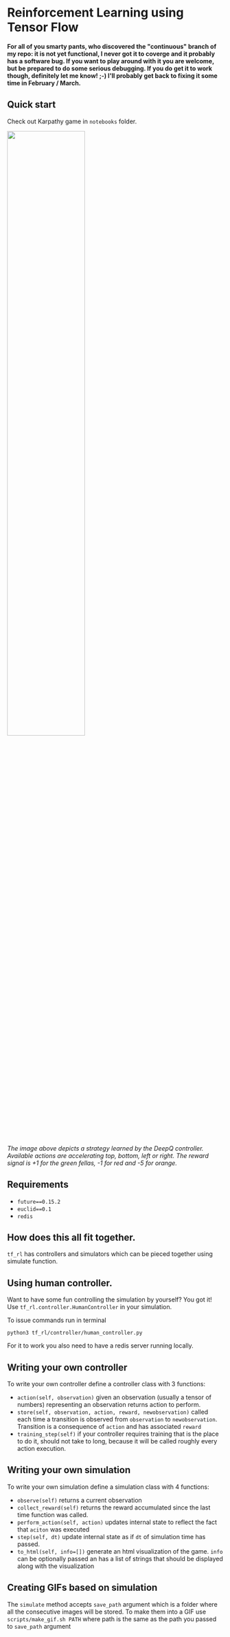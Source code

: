 # Reinforcement Learning using Tensor Flow
<b> For all of you smarty pants, who discovered the "continuous" branch of my repo: it is not yet functional, I never got it to coverge and it probably has a software bug. If you want to play around with it you are welcome, but be prepared to do some serious debugging. If you do get it to work though, definitely let me know! ;-) I'll probably get back to fixing it some time in February / March.</b>

## Quick start

Check out Karpathy game in `notebooks` folder.

<img src="data/example.gif" width="60%" />

*The image above depicts a strategy learned by the DeepQ controller. Available actions are accelerating top, bottom, left or right. The reward signal is +1 for the green fellas, -1 for red and -5 for orange.*

## Requirements

- `future==0.15.2`
- `euclid==0.1`
- `redis`

## How does this all fit together.

`tf_rl` has controllers and simulators which can be pieced together using simulate function.

## Using human controller.
Want to have some fun controlling the simulation by yourself? You got it!
Use `tf_rl.controller.HumanController` in your simulation.

To issue commands run in terminal
```python3
python3 tf_rl/controller/human_controller.py
```
For it to work you also need to have a redis server running locally.

## Writing your own controller
To write your own controller define a controller class with 3 functions:
- `action(self, observation)` given an observation (usually a tensor of numbers) representing an observation returns action to perform.
- `store(self, observation, action, reward, newobservation)` called each time a transition is observed from `observation` to `newobservation`. Transition is a consequence of `action` and has associated `reward`
- `training_step(self)` if your controller requires training that is the place to do it, should not take to long, because it will be called roughly every action execution.

## Writing your own simulation
To write your own simulation define a simulation class with 4 functions:
- `observe(self)` returns a current observation
- `collect_reward(self)` returns the reward accumulated since the last time function was called.
- `perform_action(self, action)` updates internal state to reflect the fact that `aciton` was executed
- `step(self, dt)` update internal state as if `dt` of simulation time has passed.
- `to_html(self, info=[])` generate an html visualization of the game. `info` can be optionally passed an has a list of strings that should be displayed along with the visualization



## Creating GIFs based on simulation
The `simulate` method accepts `save_path` argument which is a folder where all the consecutive images will be stored.
To make them into a GIF use `scripts/make_gif.sh PATH` where path is the same as the path you passed to `save_path` argument
